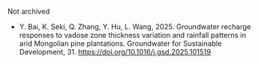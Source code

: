 Not archived

- Y. Bai, K. Seki, Q. Zhang, Y. Hu, L. Wang, 2025. Groundwater recharge responses to vadose zone thickness variation and rainfall patterns in arid Mongolian pine plantations. Groundwater for Sustainable Development, 31. https://doi.org/10.1016/j.gsd.2025.101519
